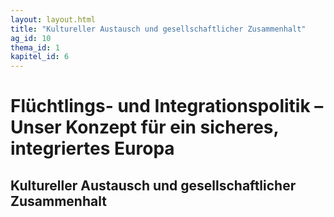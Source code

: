 ```yaml
---
layout: layout.html
title: "Kultureller Austausch und gesellschaftlicher Zusammenhalt"
ag_id: 10
thema_id: 1
kapitel_id: 6
---
```


# Flüchtlings- und Integrationspolitik – Unser Konzept für ein sicheres, integriertes Europa

## Kultureller Austausch und gesellschaftlicher Zusammenhalt

